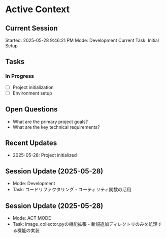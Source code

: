 # Active Context

## Current Session
Started: 2025-05-28 9:46:21 PM
Mode: Development
Current Task: Initial Setup

## Tasks
### In Progress
- [ ] Project initialization
- [ ] Environment setup

## Open Questions
- What are the primary project goals?
- What are the key technical requirements?

## Recent Updates
- 2025-05-28: Project initialized

## Session Update (2025-05-28)
- Mode: Development
- Task: コードリファクタリング - ユーティリティ関数の活用

## Session Update (2025-05-28)
- Mode: ACT MODE
- Task: image_collector.pyの機能拡張 - 新規追加ディレクトリのみを処理する機能の実装